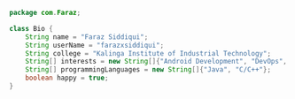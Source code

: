 ```java
package com.Faraz;

class Bio {
    String name = "Faraz Siddiqui";
    String userName = "farazxsiddiqui";
    String college = "Kalinga Institute of Industrial Technology";
    String[] interests = new String[]{"Android Development", "DevOps", "Open Source"};
    String[] programmingLanguages = new String[]{"Java", "C/C++"};
    boolean happy = true;
}
```


<!---
farazxsiddiqui/farazxsiddiqui is a ✨ special ✨ repository because its `README.md` (this file) appears on your GitHub profile.
You can click the Preview link to take a look at your changes.
--->



